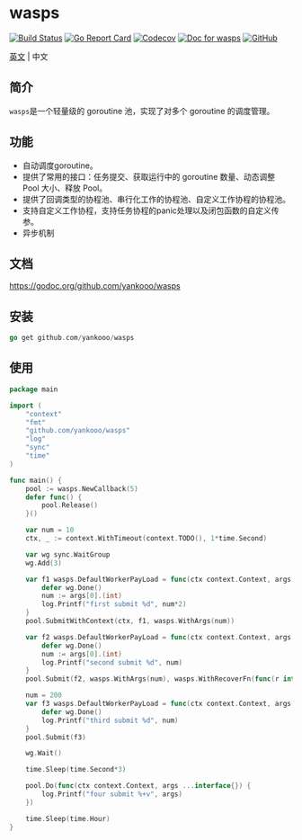 # wasps

[![Build Status](https://travis-ci.com/yankooo/wasps.svg?branch=master)](https://travis-ci.com/yankooo/wasps) [![Go Report Card](https://goreportcard.com/badge/github.com/yankooo/wasps)](https://goreportcard.com/report/github.com/yankooo/wasps) [![Codecov](https://img.shields.io/codecov/c/github/yankooo/wasps/master)](https://codecov.io/gh/yankooo/wasps) [![Doc for wasps](https://img.shields.io/badge/go.dev-doc-007d9c?style=flat&logo=appveyor)](https://pkg.go.dev/github.com/yankooo/wasps?tab=doc) [![GitHub](https://img.shields.io/github/license/yankooo/wasps)](https://github.com/yankooo/wasps/blob/master/LICENSE)

[英文](README.md) | 中文

## 简介

`wasps`是一个轻量级的 goroutine 池，实现了对多个 goroutine 的调度管理。

## 功能

- 自动调度goroutine。
- 提供了常用的接口：任务提交、获取运行中的 goroutine 数量、动态调整 Pool 大小、释放 Pool。
- 提供了回调类型的协程池、串行化工作的协程池、自定义工作协程的协程池。
- 支持自定义工作协程，支持任务协程的panic处理以及闭包函数的自定义传参。
- 异步机制

## 文档

https://godoc.org/github.com/yankooo/wasps

## 安装

``` go
go get github.com/yankooo/wasps
```

## 使用
``` go
package main

import (
	"context"
	"fmt"
	"github.com/yankooo/wasps"
	"log"
	"sync"
	"time"
)

func main() {
	pool := wasps.NewCallback(5)
	defer func() {
		pool.Release()
	}()

	var num = 10
	ctx, _ := context.WithTimeout(context.TODO(), 1*time.Second)

	var wg sync.WaitGroup
	wg.Add(3)

	var f1 wasps.DefaultWorkerPayLoad = func(ctx context.Context, args ...interface{}) {
		defer wg.Done()
		num := args[0].(int)
		log.Printf("first submit %d", num*2)
	}
	pool.SubmitWithContext(ctx, f1, wasps.WithArgs(num))

	var f2 wasps.DefaultWorkerPayLoad = func(ctx context.Context, args ...interface{}) {
		defer wg.Done()
		num := args[0].(int)
		log.Printf("second submit %d", num)
	}
	pool.Submit(f2, wasps.WithArgs(num), wasps.WithRecoverFn(func(r interface{}) { fmt.Printf("catch panic: %+v\n", r) }))

	num = 200
	var f3 wasps.DefaultWorkerPayLoad = func(ctx context.Context, args ...interface{}) {
		defer wg.Done()
		log.Printf("third submit %d", num)
	}
	pool.Submit(f3)

	wg.Wait()

	time.Sleep(time.Second*3)

	pool.Do(func(ctx context.Context, args ...interface{}) {
		log.Printf("four submit %+v", args)
	})

	time.Sleep(time.Hour)
}
```